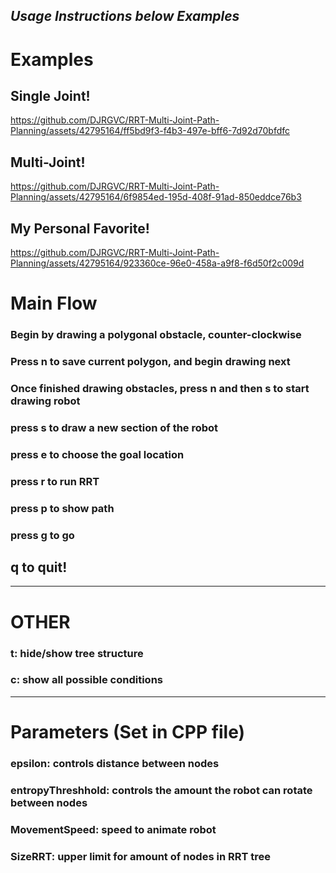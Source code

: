 ## *Usage Instructions below Examples*
# Examples
## Single Joint!



https://github.com/DJRGVC/RRT-Multi-Joint-Path-Planning/assets/42795164/ff5bd9f3-f4b3-497e-bff6-7d92d70bfdfc



## Multi-Joint!



https://github.com/DJRGVC/RRT-Multi-Joint-Path-Planning/assets/42795164/6f9854ed-195d-408f-91ad-850eddce76b3



## My Personal Favorite!


https://github.com/DJRGVC/RRT-Multi-Joint-Path-Planning/assets/42795164/923360ce-96e0-458a-a9f8-f6d50f2c009d


# Main Flow

### Begin by drawing a polygonal obstacle, counter-clockwise
### Press n to save current polygon, and begin drawing next
### Once finished drawing obstacles, press n and then s to start drawing robot
### press s to draw a new section of the robot
### press e to choose the goal location
### press r to run RRT
### press p to show path
### press g to go

## q to quit!


---
# OTHER

### t: hide/show tree structure
### c: show all possible conditions

---
# Parameters (Set in CPP file)

### epsilon: controls distance between nodes
### entropyThreshhold: controls the amount the robot can rotate between nodes
### MovementSpeed: speed to animate robot
### SizeRRT: upper limit for amount of nodes in RRT tree

